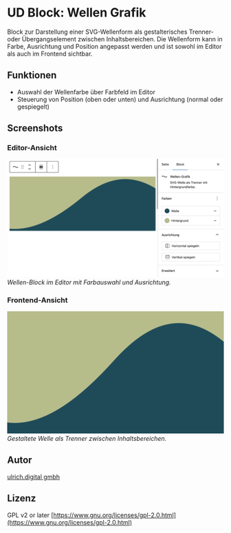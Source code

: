 # UD Block: Wellen Grafik

Block zur Darstellung einer SVG-Wellenform als gestalterisches Trenner- oder Übergangselement zwischen Inhaltsbereichen.
Die Wellenform kann in Farbe, Ausrichtung und Position angepasst werden und ist sowohl im Editor als auch im Frontend sichtbar.



## Funktionen

- Auswahl der Wellenfarbe über Farbfeld im Editor
- Steuerung von Position (oben oder unten) und Ausrichtung (normal oder gespiegelt)




## Screenshots

### Editor-Ansicht
![Wellen Grafik – Editor-Ansicht](./assets/editor-view.png)
*Wellen-Block im Editor mit Farbauswahl und Ausrichtung.*

### Frontend-Ansicht
![Wellen Grafik – Frontend-Ansicht](./assets/ud-wellen-grafik.png)
*Gestaltete Welle als Trenner zwischen Inhaltsbereichen.*



## Autor

[ulrich.digital gmbh](https://ulrich.digital)


## Lizenz

GPL v2 or later
[https://www.gnu.org/licenses/gpl-2.0.html](https://www.gnu.org/licenses/gpl-2.0.html)

